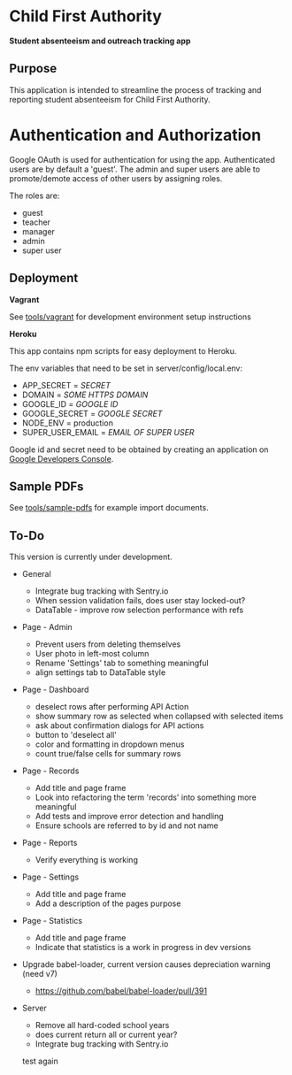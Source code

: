 # Child First Authority
**Student absenteeism and outreach tracking app**

<!--To be re-enabled when CI fully configured-->
<!--[![Build Status](https://travis-ci.org/child-first-authority-fcc-project/webapp.svg)](https://travis-ci.org/child-first-authority-fcc-project/webapp)-->

## Purpose

This application is intended to streamline the process of tracking and reporting student absenteeism for Child First Authority.

# Authentication and Authorization

Google OAuth is used for authentication for using the app. Authenticated users are by default a 'guest'. The admin and super users are able to promote/demote 
access of other users by assigning roles.

The roles are:

  - guest
  - teacher
  - manager
  - admin
  - super user

## Deployment

**Vagrant**

See [tools/vagrant](https://github.com/freeCodeCamp/child-first-authority/tree/master/tools/vagrant) for development environment setup instructions

**Heroku**

This app contains npm scripts for easy deployment to Heroku.

The env variables that need to be set in server/config/local.env:

- APP_SECRET = *SECRET*
- DOMAIN = *SOME HTTPS DOMAIN*
- GOOGLE_ID = *GOOGLE ID*
- GOOGLE_SECRET = *GOOGLE SECRET*
- NODE_ENV = production
- SUPER_USER_EMAIL = *EMAIL OF SUPER USER*

Google id and secret need to be obtained by creating an application on [Google Developers Console](https://console.developers.google.com/project). 

## Sample PDFs

See [tools/sample-pdfs](https://github.com/freeCodeCamp/child-first-authority/tree/master/tools/sample-pdfs) for example import documents.

## To-Do

This version is currently under development.

* General
  * Integrate bug tracking with Sentry.io
  * When session validation fails, does user stay locked-out? 
  * DataTable - improve row selection performance with refs
* Page - Admin
  * Prevent users from deleting themselves
  * User photo in left-most column
  * Rename 'Settings' tab to something meaningful
  * align settings tab to DataTable style
* Page - Dashboard
  * deselect rows after performing API Action
  * show summary row as selected when collapsed with selected items
  * ask about confirmation dialogs for API actions
  * button to 'deselect all'
  * color and formatting in dropdown menus
  * count true/false cells for summary rows
* Page - Records
  * Add title and page frame
  * Look into refactoring the term 'records' into something more meaningful
  * Add tests and improve error detection and handling
  * Ensure schools are referred to by id and not name
* Page - Reports
  * Verify everything is working
* Page - Settings
  * Add title and page frame
  * Add a description of the pages purpose
* Page - Statistics
  * Add title and page frame
  * Indicate that statistics is a work in progress in dev versions
* Upgrade babel-loader, current version causes depreciation warning (need v7)
  * https://github.com/babel/babel-loader/pull/391
* Server
  * Remove all hard-coded school years
  * does current return all or current year?
  * Integrate bug tracking with Sentry.io

  test again